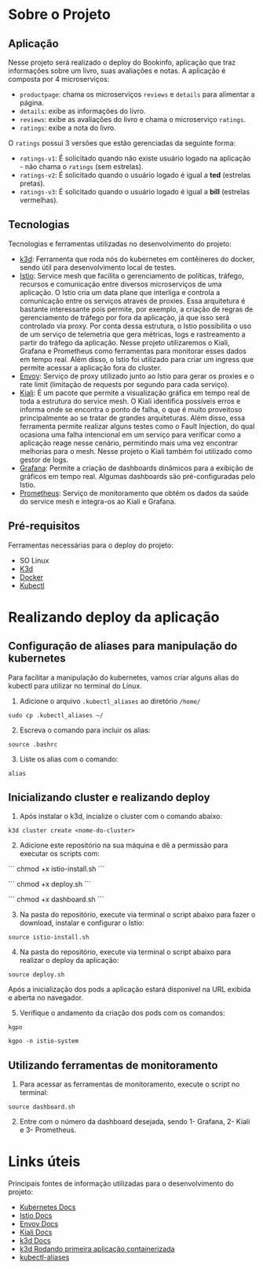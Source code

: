 # Sobre o Projeto

## Aplicação

Nesse projeto será realizado o deploy do Bookinfo, aplicação que traz informações sobre um livro, suas avaliações e notas. A aplicação é composta por 4 microserviços:

* ``` productpage ```: chama os microserviços ``` reviews ``` e ``` details ``` para alimentar a página.
* ``` details ```: exibe as informações do livro.
* ``` reviews ```: exibe as avaliações do livro e chama o microserviço ``` ratings ```.
* ``` ratings ```: exibe a nota do livro.

O ``` ratings ``` possui 3 versões que estão gerenciadas da seguinte forma:

* ``` ratings-v1 ```: É solicitado quando não existe usuário logado na aplicação - não chama o ``` ratings ``` (sem estrelas).
* ``` ratings-v2 ```: É solicitado quando o usuário logado é igual a <b>ted</b> (estrelas pretas).
* ``` ratings-v3 ```: É solicitado quando o usuário logado é igual a <b>bill</b> (estrelas vermelhas).

## Tecnologias

Tecnologias e ferramentas utilizadas no desenvolvimento do projeto:

* [k3d](https://k3d.io/v5.4.1/): Ferramenta que roda nós do kubernetes em contêineres do docker, sendo útil para desenvolvimento local de testes.
* [Istio](https://istio.io/): Service mesh que facilita o gerenciamento de políticas, tráfego, recursos e comunicação entre diversos microserviços de uma aplicação. O Istio cria um data plane que interliga e controla a comunicação entre os serviços através de proxies. Essa arquitetura é bastante interessante pois permite, por exemplo, a criação de regras de gerenciamento de tráfego por fora da aplicação, já que isso será controlado via proxy. Por conta dessa estrutura, o Istio possibilita o uso de um serviço de telemetria que gera métricas, logs e rastreamento a partir do tráfego da aplicação. Nesse projeto utilizaremos o Kiali, Grafana e Prometheus como ferramentas para monitorar esses dados em tempo real. Além disso, o Istio foi utilizado para criar um ingress que permite acessar a aplicação fora do cluster.
* [Envoy](https://www.envoyproxy.io/): Serviço de proxy utilizado junto ao Istio para gerar os proxies e o rate limit (limitação de requests por segundo para cada serviço).
* [Kiali](https://kiali.io/): É um pacote que permite a visualização gráfica em tempo real de toda a estrutura do service mesh. O Kiali identifica possíveis erros e informa onde se encontra o ponto de falha, o que é muito proveitoso principalmente ao se tratar de grandes arquiteturas. Além disso, essa ferramenta permite realizar alguns testes como o Fault Injection, do qual ocasiona uma falha intencional em um serviço para verificar como a aplicação reage nesse cenário, permitindo mais uma vez encontrar melhorias para o mesh. Nesse projeto o Kiali também foi utilizado como gestor de logs.
* [Grafana](https://grafana.com/): Permite a criação de dashboards dinâmicos para a exibição de gráficos em tempo real. Algumas dashboards são pré-configuradas pelo Istio.
* [Prometheus](https://prometheus.io/): Serviço de monitoramento que obtém os dados da saúde do service mesh e integra-os ao Kiali e Grafana.

## Pré-requisitos

Ferramentas necessárias para o deploy do projeto:

* SO Linux
* [K3d](https://k3d.io/v5.4.1/)
* [Docker](https://docs.docker.com/get-docker/)
* [Kubectl](https://kubernetes.io/docs/tasks/tools/install-kubectl-linux/)

# Realizando deploy da aplicação

## Configuração de aliases para manipulação do kubernetes

Para facilitar a manipulação do kubernetes, vamos criar alguns alias do kubectl para utilizar no terminal do Linux.

1. Adicione o arquivo ``` .kubectl_aliases ``` ao diretório ``` /home/ ```

``` sudo cp .kubectl_aliases ~/ ```

2. Escreva o comando para incluir os alias:

``` source .bashrc ```

3. Liste os alias com o comando:

``` alias ```

## Inicializando cluster e realizando deploy

1. Após instalar o k3d, incialize o cluster com o comando abaixo:

``` k3d cluster create <nome-do-cluster> ```

2. Adicione este repositório na sua máquina e dê a permissão para executar os scripts com:

<p> ``` chmod +x istio-install.sh ``` </p>
<p> ``` chmod +x deploy.sh ``` </p>
<p> ``` chmod +x dashboard.sh ``` </p>

3. Na pasta do repositório, execute via terminal o script abaixo para fazer o download, instalar e configurar o Istio:

``` source istio-install.sh ```

4. Na pasta do repositório, execute via terminal o script abaixo para realizar o deploy da aplicação:

``` source deploy.sh ```

Após a inicialização dos pods a aplicação estará disponível na URL exibida e aberta no navegador.

5. Verifique o andamento da criação dos pods com os comandos:

``` kgpo ```

``` kgpo -n istio-system ```

## Utilizando ferramentas de monitoramento

1. Para acessar as ferramentas de monitoramento, execute o script no terminal:

``` source dashboard.sh ```

2. Entre com o número da dashboard desejada, sendo 1- Grafana, 2- Kiali e 3- Prometheus.

# Links úteis

Principais fontes de informação utilizadas para o desenvolvimento do projeto:

* [Kubernetes Docs](https://kubernetes.io/pt-br/docs/home/)
* [Istio Docs](https://istio.io/latest/docs/)
* [Envoy Docs](https://www.envoyproxy.io/docs/envoy/latest/)
* [Kiali Docs](https://kiali.io/docs/)
* [k3d Docs](https://k3d.io/v5.4.1/usage/configfile/)
* [k3d Rodando primeira aplicação containerizada](https://www.linkedin.com/pulse/k3d-rodando-primeira-aplica%25C3%25A7%25C3%25A3o-containerizada-ntopus-labs/?trackingId=5g%2FqfR85LvnWnRo9K3dM2g%3D%3D)
* [kubectl-aliases](https://github.com/ahmetb/kubectl-aliases)
